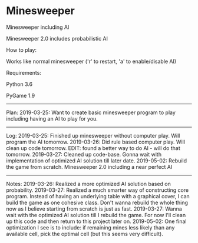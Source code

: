 # Minesweeper
Minesweeper including AI 

Minesweeper 2.0 includes probabilistic AI

How to play:

Works like normal minesweeper ('r' to restart, 'a' to enable/disable AI)

Requirements:

Python 3.6

PyGame 1.9

_______________________________________________________
Plan:
2019-03-25: Want to create basic minesweeper program to play including having an AI to play for you.

_______________________________________________________
Log:
2019-03-25: Finished up minesweeper without computer play. Will program the AI tomorrow.
2019-03-26: Did rule based computer play. Will clean up code tomorrow. EDIT: found a better way to do AI - will do that tomorrow.
2019-03-27: Cleaned up code-base. Gonna wait with implementation of optimized AI solution till later date. 
2019-05-02: Rebuild the game from scratch. Minesweeper 2.0 including a near perfect AI

_______________________________________________________
Notes:
2019-03-26: Realized a more optimized AI solution based on probability.
2019-03-27: Realized a much smarter way of constructing core program. Instead of having an underlying table with a graphical cover, I can build the game as one cohesive class. Don't wanna rebuild the whole thing now as I believe starting from scratch is just as fast.
2019-03-27: Wanna wait with the optimized AI solution till I rebuild the game. For now I'll clean up this code and then return to this project later on. 
2019-05-02: One final optimization I see is to include: if remaining mines less likely than any available cell, pick the optimal cell (but this seems very difficult).
